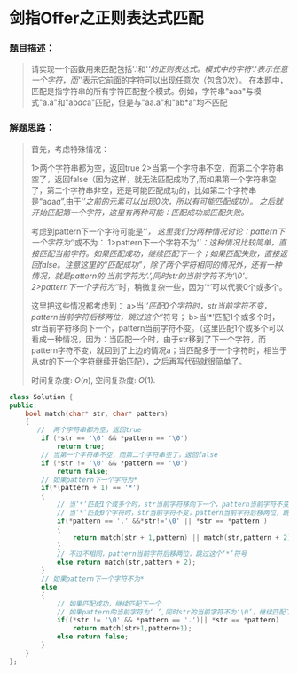 # 剑指Offer之正则表达式匹配


### 题目描述：

> 请实现一个函数用来匹配包括'.'和'*'的正则表达式。模式中的字符'.'表示任意一个字符，而'*'表示它前面的字符可以出现任意次（包含0次）。 在本题中，匹配是指字符串的所有字符匹配整个模式。例如，字符串"aaa"与模式"a.a"和"ab*ac*a"匹配，但是与"aa.a"和"ab*a"均不匹配

<!--more-->

### 解题思路：

> 首先，考虑特殊情况：
>
> 1>两个字符串都为空，返回true
> 2>当第一个字符串不空，而第二个字符串空了，返回false（因为这样，就无法匹配成功了,而如果第一个字符串空了，第二个字符串非空，还是可能匹配成功的，比如第二个字符串是“a*a*a*a*”,由于‘*’之前的元素可以出现0次，所以有可能匹配成功）。
> 之后就开始匹配第一个字符，这里有两种可能：匹配成功或匹配失败。*
>
> 考虑到pattern下一个字符可能是‘*’， 这里我们分两种情况讨论：pattern下一个字符为‘*’或不为：
> 1>pattern下一个字符不为‘*’：这种情况比较简单，直接匹配当前字符。如果匹配成功，继续匹配下一个；如果匹配失败，直接返回false。注意这里的“匹配成功”，除了两个字符相同的情况外，还有一种情况，就是pattern的
> 当前字符为‘.’,同时str的当前字符不为‘\0’。
> 2>pattern下一个字符为‘*’时，稍微复杂一些，因为‘*’可以代表0个或多个。
>
> 这里把这些情况都考虑到：
> a>当‘*’匹配0个字符时，str当前字符不变，pattern当前字符后移两位，跳过这个‘*’符号；
> b>当‘*’匹配1个或多个时，str当前字符移向下一个，pattern当前字符不变。（这里匹配1个或多个可以看成一种情况，因为：当匹配一个时，由于str移到了下一个字符，而pattern字符不变，就回到了上边的情况a；当匹配多于一个字符时，相当于从str的下一个字符继续开始匹配），之后再写代码就很简单了。
>
> 时间复杂度: $O(n)$, 空间复杂度: $O(1)$.

```C++
class Solution {
public:
    bool match(char* str, char* pattern)
    {
       //  两个字符串都为空，返回true
        if (*str == '\0' && *pattern == '\0')
            return true;
        // 当第一个字符串不空，而第二个字符串空了，返回false
        if (*str != '\0' && *pattern == '\0')
            return false;
        // 如果pattern下一个字符为*
        if(*(pattern + 1) == '*')
        {
            // 当‘*’匹配1个或多个时，str当前字符移向下一个，pattern当前字符不变。
            // 当‘*’匹配0个字符时，str当前字符不变，pattern当前字符后移两位，跳过这个‘*’符号
            if(*pattern == '.' &&*str!='\0' || *str == *pattern )
            {
                return match(str + 1,pattern) || match(str,pattern + 2);
            }
            // 不过不相同，pattern当前字符后移两位，跳过这个‘*’符号
            else return match(str,pattern + 2);
        }
        // 如果pattern下一个字符不为*
        else 
        {
            // 如果匹配成功，继续匹配下一个
            // 如果pattern的当前字符为‘.’,同时str的当前字符不为‘\0’，继续匹配下一个
            if((*str != '\0' && *pattern == '.')|| *str == *pattern)
                return match(str+1,pattern+1);
            else return false;
        }
    }
};
```


